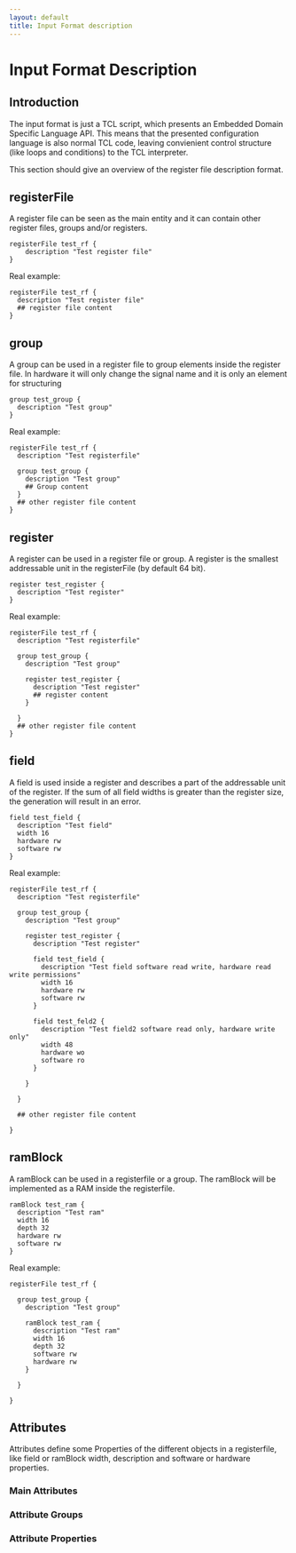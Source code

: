 ```yaml
---
layout: default
title: Input Format description
---
```


# Input Format Description

## Introduction

The input format is just a TCL script, which presents an Embedded Domain Specific Language API.
This means that the presented configuration language is also normal TCL code, leaving convienient control structure (like loops and conditions) to the TCL interpreter.

This section should give an overview of the register file description format.

## registerFile

A register file can be seen as the main entity and it can contain other register files, groups and/or registers.

    registerFile test_rf {
        description "Test register file"
    }

Real example:

    registerFile test_rf {
      description "Test register file"
      ## register file content
    }

## group

A group can be used in a register file to group elements inside the register file. In hardware it will only change the signal name and it is only an element for structuring

    group test_group {
      description "Test group"
    }

Real example:

    registerFile test_rf {
      description "Test registerfile"
      
      group test_group {
        description "Test group"
        ## Group content
      }
      ## other register file content
    }

## register
A register can be used in a register file or group. A register is the smallest addressable unit in the registerFile (by default 64 bit).

    register test_register {
      description "Test register"
    }

Real example:

    registerFile test_rf {
      description "Test registerfile"
      
      group test_group {
        description "Test group"
        
        register test_register {
          description "Test register"
          ## register content 
        }
        
      }
      ## other register file content
    }

## field

A field is used inside a register and describes a part of the addressable unit of the register. If the sum of all field widths is greater than the register size, the generation will result in an error.

    field test_field {
      description "Test field"
      width 16
      hardware rw
      software rw
    }

Real example:

    registerFile test_rf {
      description "Test registerfile"
     
      group test_group {
        description "Test group"
        
        register test_register {
          description "Test register"
          
          field test_field {
            description "Test field software read write, hardware read write permissions"
            width 16
            hardware rw
            software rw
          }
          
          field test_feld2 {
            description "Test field2 software read only, hardware write only"
            width 48
            hardware wo
            software ro
          }
          
        }
        
      }
      
      ## other register file content
      
    }

## ramBlock

A ramBlock can be used in a registerfile or a group. The ramBlock will be implemented as a RAM inside the registerfile.

    ramBlock test_ram {
      description "Test ram"
      width 16
      depth 32
      hardware rw
      software rw	
    }

Real example:

    registerFile test_rf {
      
      group test_group {
        description "Test group"
        
        ramBlock test_ram {
          description "Test ram"
          width 16
          depth 32 
          software rw
          hardware rw
        }
        
      }
      
    }

## Attributes

Attributes define some Properties of the different objects in a registerfile, like field or ramBlock width, description and software or hardware properties.

### Main Attributes

### Attribute Groups

### Attribute Properties
